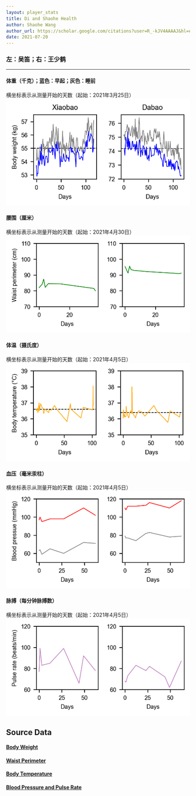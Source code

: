 ```yaml
---
layout: player_stats
title: Di and Shaohe Health
author: Shaohe Wang
author_url: https://scholar.google.com/citations?user=R_-kJV4AAAAJ&hl=en
date: 2021-07-20
---
```


### 左：吴笛；右：王少鹤

---

#### 体重（千克）；蓝色：早起；灰色：睡前
横坐标表示从测量开始的天数（起始：2021年3月25日）
<img src="/assets/images/body_weight_plot.png" alt="Plot of body weight record" />

#### 腰围（厘米）
横坐标表示从测量开始的天数（起始：2021年4月30日）
<img src="/assets/images/waist_perimeter_plot.png" alt="Plot of waist perimeter record" />

#### 体温（摄氏度）
横坐标表示从测量开始的天数（起始：2021年4月5日）
<img src="/assets/images/body_temperature_plot.png" alt="Plot of body temperature record" />

#### 血压（毫米汞柱）
横坐标表示从测量开始的天数（起始：2021年4月5日）
<img src="/assets/images/blood_pressure_plot.png" alt="Plot of blood pressure record" />

#### 脉搏（每分钟脉搏数）
横坐标表示从测量开始的天数（起始：2021年4月5日）
<img src="/assets/images/pulse_rate_plot.png" alt="Plot of pulse rate record" />

## Source Data
#### [Body Weight](https://docs.google.com/spreadsheets/d/199ohJZUBfxdn7hy_fWShLfdb-t9ilLhCyMu4aVe69A4/edit#gid=0)
#### [Waist Perimeter](https://docs.google.com/spreadsheets/d/1RTsP7IUDZAo9P7R8Rgj1HSW8Z9otxT2Ln4mh8Weh3HQ/edit#gid=0)
#### [Body Temperature](https://docs.google.com/spreadsheets/d/1XCzxYE4cPEwI22dpyAN-Z4uJfTdjMJr5HYRTWsmNaGA/edit#gid=0)
#### [Blood Pressure and Pulse Rate](https://docs.google.com/spreadsheets/d/110RmuundbINuXD6i_GQVPOihTqV9aiazyPLUVwycR8o/edit#gid=0)
